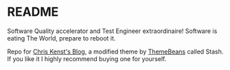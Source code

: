 # README

Software Quality accelerator and Test Engineer extraordinaire! Software is eating The World, prepare to reboot it.

Repo for [Chris Kenst's Blog](https://www.kenst.com), a modified theme by [ThemeBeans](https://themebeans.com/themes/stash/) called Stash. If you like it I highly recommend buying one for yourself.  
